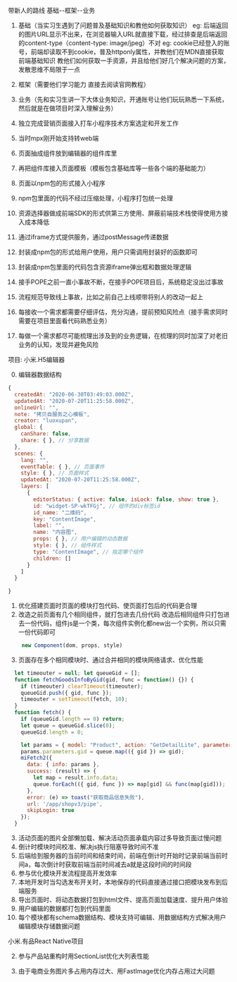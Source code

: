 带新人的路线
基础--框架--业务

1. 基础（当实习生遇到了问题普及基础知识和教他如何获取知识）
  eg: 后端返回的图片URL显示不出来，在浏览器输入URL就直接下载，经过排查是后端返回的content-type（content-type: image/jpeg）不对
  eg: cookie已经登入的账号，前端却读取不到cookie，普及httponly属性，并教他们在MDN直接获取前端基础知识
  教他们如何获取一手资源，并且给他们好几个解决问题的方案，发散思维不局限于一点
2. 框架（需要他们学习能力  直接去阅读官网教程）
3. 业务（先和实习生讲一下大体业务知识，开通账号让他们玩玩熟悉一下系统，然后就是在做项目时深入理解业务）


3. 独立完成营销页面接入打车小程序技术方案选定和开发工作
  1. 当时mpx刚开始支持转web端
  2. 页面抽成组件放到编辑器的组件库里
  3. 再把组件库接入页面模板（模板包含基础库等一些各个端的基础能力）
  4. 页面以npm包的形式接入小程序
  5. npm包里面的代码不经过压缩处理，小程序打包统一处理

4. 资源选择器做成前端SDK的形式供第三方使用、屏蔽前端技术栈使得使用方接入成本降低
  1. 通过iframe方式提供服务，通过postMessage传递数据
  2. 封装成npm包的形式给用户使用，用户只需调用封装好的函数即可
  3. 封装成npm包里面的代码包含资源iframe弹出框和数据处理逻辑

3. 接手POPE之前一直小事故不断，在接手POPE项目后，系统稳定没出过事故
  1. 流程规范导致线上事故，比如之前自己上线顺带将别人的改动一起上
  2. 每接收一个需求都需要仔细评估，充分沟通，提前预知风险点（接手需求同时需要在项目里面看代码熟悉业务）
  3. 每做一个需求都尽可能梳理出涉及到的业务逻辑，在梳理的同时加深了对老旧业务的认知，发现并避免风险


项目:  小米.H5编辑器

0. 编辑器数据结构
```js
{
  createdAt: "2020-06-30T03:49:03.000Z",
  updatedAt: "2020-07-20T11:25:58.000Z",
  onlineUrl: "",
  note: "拷贝自服务之心模板",
  creator: "luoxupan",
  global: {
    canShare: false,
    share: { }, // 分享数据
  },
  scenes: {
    lang: "",
    eventTable: { }, // 页面事件
    style: { }, // 页面样式
    updatedAt: "2020-07-20T11:25:58.000Z",
    layers: [
      {
        editorStatus: { active: false, isLock: false, show: true },
        id: "widget-SP-wkTFGj", // 组件的div标签id
        id_name: "二维码",
        key: "ContentImage",
        label: "",
        name: "内容图",
        props: { }, // 用户编辑的动态数据
        style: { }, // 组件样式
        type: "ContentImage", // 指定哪个组件
        children: []
      }
    ]
  }
  
}
```
1. 优化搭建页面时页面的模块打包代码、使页面打包后的代码更合理
  1. 改造之前页面有几个相同组件，就打包进去几份代码
     改造后相同组件只打包进去一份代码，组件js是一个类，每次组件实例化都new出一个实例，所以只需一份代码即可
     ```js
      new Component(dom, props, style)
     ```
2. 页面存在多个相同模块时、通过合并相同的模块网络请求、优化性能
  ```js
    let timeouter = null; let queueGid = [];
    function fetchGoodsInfoByGid(gid, func = function() {}) {
      if (timeouter) clearTimeout(timeouter);
      queueGid.push({ gid, func });
      timeouter = setTimeout(fetch, 10);
    }
    function fetch() {
      if (queueGid.length == 0) return;
      let queue = queueGid.slice(0);
      queueGid.length = 0;

      let params = { model: "Product", action: "GetDetailLite", parameters: {} };
      params.parameters.gid = queue.map(({ gid }) => gid);
      miFetch2({
        data: { info: params },
        success: (result) => {
          let map = result.info.data;
          queue.forEach(({ gid, func }) => map[gid] && func(map[gid]));
        },
        error: (e) => toast("获取商品信息失败"),
        url: '/app/shopv3/pipe',
        skipLogin: true
      });
    }
  ```
3. 活动页面的图片全部懒加载、解决活动页面承载内容过多导致页面过慢问题
4. 倒计时模块时间校准、解决js执行阻塞导致时间不准
  1. 后端给到服务器的当前时间和结束时间，前端在倒计时开始时记录前端当前时间a，每次倒计时获取前端当前时间减去a就是这段时间的时间段
5. 参与优化模块开发流程提高开发效率
  1. 本地开发时当勾选发布开关时，本地保存的代码直接通过接口把模块发布到后端服务
6. 导出页面时、将动态数据打包到html文件、提高页面加载速度、提升用户体验
  1. 用户编辑的数据都打包到代码里面
7. 每个模块都有schema数据结构、模块支持可编辑、用数据结构方式解决用户编辑模块存储数据问题


小米.有品React Native项目

2. 参与产品站重构时用SectionList优化大列表性能

3. 由于电商业务图片多占用内存过大、用FastImage优化内存占用过大问题
